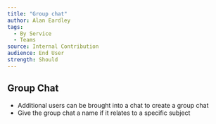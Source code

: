 ```yaml
---
title: "Group chat"
author: Alan Eardley
tags: 
  - By Service
  - Teams
source: Internal Contribution
audience: End User
strength: Should
---
```

## Group Chat

- Additional users can be brought into a chat to create a group chat
- Give the group chat a name if it relates to a specific subject
